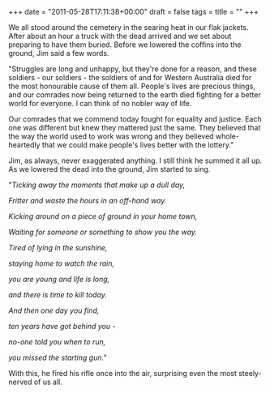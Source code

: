 +++
date = "2011-05-28T17:11:38+00:00"
draft = false
tags = 
title = ""
+++
<p>We all stood around the cemetery in the searing heat in our flak jackets. After about an hour a truck with the dead arrived and we set about preparing to have them buried. Before we lowered the coffins into the ground, Jim said a few words.</p>&#13;
<p>"Struggles are long and unhappy, but they're done for a reason, and these soldiers - our soldiers - the soldiers of and for Western Australia died for the most honourable cause of them all. People's lives are precious things, and our comrades now being returned to the earth died fighting for a better world for everyone. I can think of no nobler way of life.</p>&#13;
<p>Our comrades that we commend today fought for equality and justice. Each one was different but knew they mattered just the same. They believed that the way the world used to work was wrong and they believed whole-heartedly that we could make people's lives better with the lottery."</p>&#13;
<p>Jim, as always, never exaggerated anything. I still think he summed it all up. As we lowered the dead into the ground, Jim started to sing.</p>&#13;
<p>"<em>Ticking away the moments </em><em>that make up a dull day,</em></p>&#13;
<p><em>Fritter and waste the hours in an off-hand way.</em></p>&#13;
<p><em>Kicking around on a piece of ground in your home town,</em></p>&#13;
<p><em>Waiting for someone or something to show you the way.</em></p>&#13;
<p><em>Tired of lying in the sunshine, </em></p>&#13;
<p><em>staying home to watch the rain,</em></p>&#13;
<p><em>you are young and life is long,</em></p>&#13;
<p><em>and there is time to kill today.</em></p>&#13;
<p><em>And then one day you find,</em></p>&#13;
<p><em>ten years have got behind you -</em></p>&#13;
<p><em>no-one told you when to run,</em></p>&#13;
<p><em>you missed the starting gun."</em></p>&#13;
<p>With this, he fired his rifle once into the air, surprising even the most steely-nerved of us all.</p> 